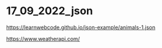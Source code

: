 # 17_09_2022_json
https://learnwebcode.github.io/json-example/animals-1.json


https://www.weatherapi.com/
